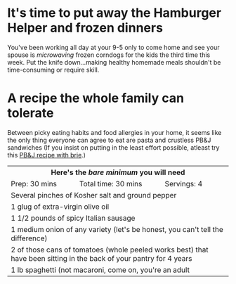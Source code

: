 <h1> It's time to put away the Hamburger Helper and frozen dinners
</h1>
    <p>You've been working all day at your 9-5 only to come home and see your spouse is <em>microwaving</em> frozen corndogs for the kids the third time this week. Put the knife down...making healthy homemade meals shouldn't be time-consuming or require skill.</p>
<h1> A recipe the whole family can tolerate
</h1>
    <p>Between picky eating habits and food allergies in your home, it seems like the only thing everyone can agree to eat are pasta and crustless PB&J sandwiches (If you insist on putting in the least effort possible, atleast try this <a href="https://healthynibblesandbits.com/grilled-peanut-butter-and-jelly-sandwich-with-brieelevated">PB&J recipe with brie</a>.)</p>
<table>
    <tr>
        <th colspan="3">Here's the <em>bare minimum</em> you will need</th>
    </tr>
    <tr>
        <td>Prep: 30 mins</td>
        <td>Total time: 30 mins</td>
        <td>Servings: 4</td>
    </tr>
    <tr>
        <td colspan="3">Several pinches of Kosher salt and ground pepper</td>
    </tr>
    <tr>
        <td colspan="3">1 glug of extra-virgin olive oil</td>
    </tr>
    <tr>
        <td colspan="3">1 1/2 pounds of spicy Italian sausage</td>
    </tr>
    <tr>
        <td colspan="3">1 medium onion of any variety (let's be honest, you can't tell the difference)</td>
    </tr>
    <tr>
        <td colspan="3">2 of those cans of tomatoes (whole peeled works best) that have been sitting in the back of your pantry for 4 years</td>
    </tr>
    <tr>
        <td colspan="3">1 lb spaghetti (not macaroni, come on, you're an adult</td>
    </tr>
    
